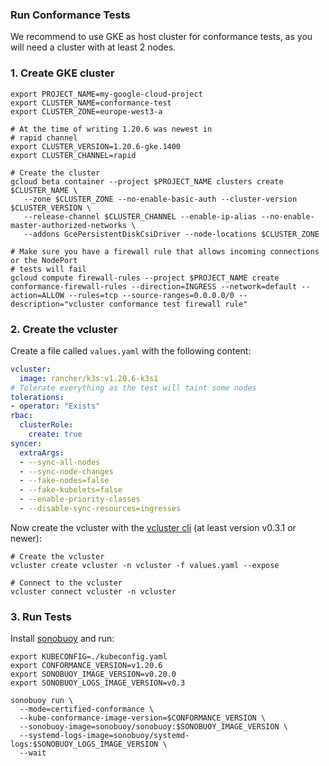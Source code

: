### Run Conformance Tests

We recommend to use GKE as host cluster for conformance tests, as you will need a cluster with at least 2 nodes.


### 1. Create GKE cluster

```
export PROJECT_NAME=my-google-cloud-project
export CLUSTER_NAME=conformance-test
export CLUSTER_ZONE=europe-west3-a

# At the time of writing 1.20.6 was newest in
# rapid channel
export CLUSTER_VERSION=1.20.6-gke.1400
export CLUSTER_CHANNEL=rapid

# Create the cluster
gcloud beta container --project $PROJECT_NAME clusters create $CLUSTER_NAME \
   --zone $CLUSTER_ZONE --no-enable-basic-auth --cluster-version $CLUSTER_VERSION \
   --release-channel $CLUSTER_CHANNEL --enable-ip-alias --no-enable-master-authorized-networks \
   --addons GcePersistentDiskCsiDriver --node-locations $CLUSTER_ZONE
   
# Make sure you have a firewall rule that allows incoming connections or the NodePort
# tests will fail
gcloud compute firewall-rules --project $PROJECT_NAME create conformance-firewall-rules --direction=INGRESS --network=default --action=ALLOW --rules=tcp --source-ranges=0.0.0.0/0 --description="vcluster conformance test firewall rule"
```

### 2. Create the vcluster

Create a file called `values.yaml` with the following content:
```yaml
vcluster:
  image: rancher/k3s:v1.20.6-k3s1
# Tolerate everything as the test will taint some nodes
tolerations:
- operator: "Exists"
rbac:
  clusterRole:
    create: true
syncer:
  extraArgs:
  - --sync-all-nodes
  - --sync-node-changes
  - --fake-nodes=false
  - --fake-kubelets=false
  - --enable-priority-classes
  - --disable-sync-resources=ingresses
```

Now create the vcluster with the [vcluster cli](https://github.com/loft-sh/vcluster/releases) (at least version v0.3.1 or newer):
```
# Create the vcluster
vcluster create vcluster -n vcluster -f values.yaml --expose

# Connect to the vcluster 
vcluster connect vcluster -n vcluster
```

### 3. Run Tests

Install [sonobuoy](https://github.com/vmware-tanzu/sonobuoy) and run:
```
export KUBECONFIG=./kubeconfig.yaml
export CONFORMANCE_VERSION=v1.20.6
export SONOBUOY_IMAGE_VERSION=v0.20.0
export SONOBUOY_LOGS_IMAGE_VERSION=v0.3

sonobuoy run \
  --mode=certified-conformance \
  --kube-conformance-image-version=$CONFORMANCE_VERSION \
  --sonobuoy-image=sonobuoy/sonobuoy:$SONOBUOY_IMAGE_VERSION \
  --systemd-logs-image=sonobuoy/systemd-logs:$SONOBUOY_LOGS_IMAGE_VERSION \
  --wait
```

